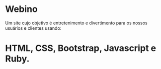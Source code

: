 # Webino
Um site cujo objetivo é entretenimento e divertimento para os nossos usuários e clientes usando:

# HTML, CSS, Bootstrap, Javascript e Ruby.
